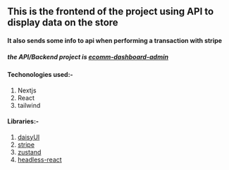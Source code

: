 ## This is the frontend of the project using API to display data on the store
#### It also sends some info to api when performing a transaction with stripe
##### the API/Backend project is [ecomm-dashboard-admin](https://github.com/DhrishP/ecomm-dashboard-admin)

#### Techonologies used:-
1. Nextjs 
1. React
1. tailwind

#### Libraries:-
1. [daisyUI](https://daisyui.com/)
1. [stripe](https://stripe.com)
1. [zustand](https://zustand.com)
1. [headless-react](https://headlessui.com/)


